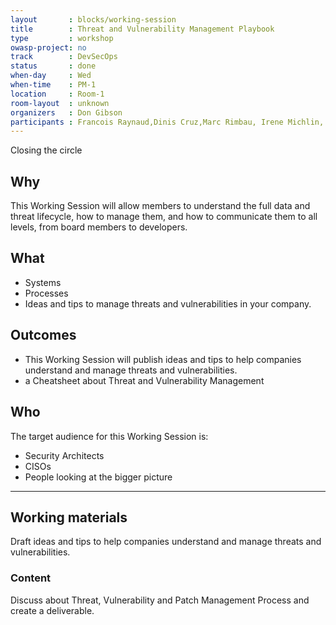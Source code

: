 ```yaml
---
layout       : blocks/working-session
title        : Threat and Vulnerability Management Playbook
type         : workshop
owasp-project: no
track        : DevSecOps
status       : done
when-day     : Wed
when-time    : PM-1
location     : Room-1
room-layout  : unknown
organizers   : Don Gibson
participants : Francois Raynaud,Dinis Cruz,Marc Rimbau, Irene Michlin, Robert Morschel, Timo Pagel, Ingo Hanke, Mateo Martinez
---
```


Closing the circle

## Why

This Working Session will allow members to understand the full data and threat lifecycle, how to manage them, and how to communicate them to all levels, from board members to developers.

## What

- Systems
- Processes
- Ideas and tips to manage threats and vulnerabilities in your company.

## Outcomes

- This Working Session will publish ideas and tips to help companies understand and manage threats and vulnerabilities.
- a Cheatsheet about Threat and Vulnerability Management

## Who

The target audience for this Working Session is:

- Security Architects
- CISOs
- People looking at the bigger picture

--- 

## Working materials

Draft ideas and tips to help companies understand and manage threats and vulnerabilities. 

### Content

Discuss about Threat, Vulnerability and Patch Management Process and create a deliverable.
